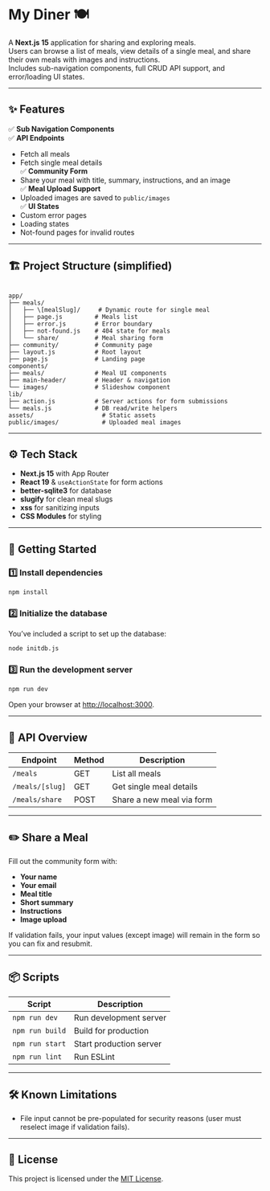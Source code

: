 # My Diner 🍽️

A **Next.js 15** application for sharing and exploring meals.  
Users can browse a list of meals, view details of a single meal, and share their own meals with images and instructions.  
Includes sub-navigation components, full CRUD API support, and error/loading UI states.

---

## ✨ Features

✅ **Sub Navigation Components**  
✅ **API Endpoints**  
- Fetch all meals  
- Fetch single meal details  
✅ **Community Form**  
- Share your meal with title, summary, instructions, and an image  
✅ **Meal Upload Support**  
- Uploaded images are saved to `public/images`  
✅ **UI States**  
- Custom error pages  
- Loading states  
- Not-found pages for invalid routes  

---

## 🏗️ Project Structure (simplified)

```

app/
├── meals/
│   ├── \[mealSlug]/     # Dynamic route for single meal
│   ├── page.js         # Meals list
│   ├── error.js        # Error boundary
│   ├── not-found.js    # 404 state for meals
│   └── share/          # Meal sharing form
├── community/          # Community page
├── layout.js           # Root layout
├── page.js             # Landing page
components/
├── meals/              # Meal UI components
├── main-header/        # Header & navigation
└── images/             # Slideshow component
lib/
├── action.js           # Server actions for form submissions
└── meals.js            # DB read/write helpers
assets/                   # Static assets
public/images/            # Uploaded meal images

````

---

## ⚙️ Tech Stack

- **Next.js 15** with App Router
- **React 19** & `useActionState` for form actions
- **better-sqlite3** for database
- **slugify** for clean meal slugs
- **xss** for sanitizing inputs
- **CSS Modules** for styling

---

## 🚀 Getting Started

### 1️⃣ Install dependencies
```bash
npm install
````

### 2️⃣ Initialize the database

You’ve included a script to set up the database:

```bash
node initdb.js
```

### 3️⃣ Run the development server

```bash
npm run dev
```

Open your browser at [http://localhost:3000](http://localhost:3000).

---

## 📂 API Overview

| Endpoint        | Method | Description               |
| --------------- | ------ | ------------------------- |
| `/meals`        | GET    | List all meals            |
| `/meals/[slug]` | GET    | Get single meal details   |
| `/meals/share`  | POST   | Share a new meal via form |

---

## ✏️ Share a Meal

Fill out the community form with:

* **Your name**
* **Your email**
* **Meal title**
* **Short summary**
* **Instructions**
* **Image upload**

If validation fails, your input values (except image) will remain in the form so you can fix and resubmit.

---

## 📦 Scripts

| Script          | Description             |
| --------------- | ----------------------- |
| `npm run dev`   | Run development server  |
| `npm run build` | Build for production    |
| `npm run start` | Start production server |
| `npm run lint`  | Run ESLint              |

---

## 🛠️ Known Limitations

* File input cannot be pre-populated for security reasons (user must reselect image if validation fails).

---

## 📜 License

This project is licensed under the [MIT License](LICENSE).

